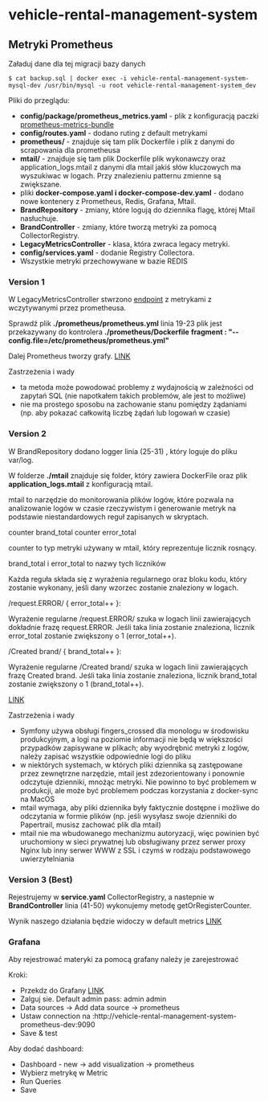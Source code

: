 # vehicle-rental-management-system

## Metryki Prometheus

Załaduj dane dla tej migracji bazy danych

``
$ cat backup.sql | docker exec -i vehicle-rental-management-system-mysql-dev /usr/bin/mysql -u root vehicle-rental-management-system_dev
``

Pliki do przeglądu:
- **config/package/prometheus_metrics.yaml** - plik z konfiguracją paczki [prometheus-metrics-bundle](https://github.com/artprima/prometheus-metrics-bundle)
- **config/routes.yaml** - dodano ruting z default metrykami
- **prometheus/** - znajduje się tam plik Dockerfile i plik z danymi do scrapowania dla prometheusa
- **mtail/** - znajduje się tam plik Dockerfile plik wykonawczy oraz application_logs.mtail z danymi dla mtail jakiś słów kluczowych ma wyszukiwac w logach. Przy znalezieniu patternu zmienne są zwiększane.
- pliki **docker-compose.yaml i docker-compose-dev.yaml** - dodano nowe kontenery z Prometheus, Redis, Grafana, Mtail.
- **BrandRepository** - zmiany, które logują do dziennika flagę, której Mtail nasłuchuje.
- **BrandController** - zmiany, które tworzą metryki za pomocą CollectorRegistry.
- **LegacyMetricsController** - klasa, która zwraca legacy metryki.
- **config/services.yaml** - dodanie Registry Collectora.
- Wszystkie metryki przechowywane w bazie REDIS

### Version 1

W LegacyMetricsController stwrzono [endpoint](http://localhost:8083/legacy/metrics)  z metrykami z wczytywanymi przez prometheusa.

Sprawdź plik **./prometheus/prometheus.yml** linia 19-23 plik jest przekazywany do kontrolera **./prometheus/Dockerfile** **fragment : "--config.file=/etc/prometheus/prometheus.yml"**

Dalej Prometheus tworzy grafy. [LINK](http://localhost:9090/graph?g0.expr=count_vehicle_brand&g0.tab=0&g0.stacked=0&g0.show_exemplars=0&g0.range_input=1m)

Zastrzeżenia i wady

- ta metoda może powodować problemy z wydajnością w zależności od zapytań SQL (nie napotkałem takich problemów, ale jest to możliwe)
- nie ma prostego sposobu na zachowanie stanu pomiędzy żądaniami (np. aby pokazać całkowitą liczbę żądań lub logowań w czasie)

### Version 2

W BrandRepository dodano logger linia (25-31) , który loguje do pliku var/log.

W folderze **./mtail** znajduje się folder, który zawiera DockerFile
oraz plik **application_logs.mtail** z konfiguracją mtail.

mtail to narzędzie do monitorowania plików logów, które pozwala na analizowanie logów w czasie rzeczywistym i generowanie metryk na podstawie niestandardowych reguł zapisanych w skryptach.

counter brand_total
counter error_total

counter to typ metryki używany w mtail, który reprezentuje licznik rosnący.

brand_total i error_total to nazwy tych liczników

Każda reguła składa się z wyrażenia regularnego oraz bloku kodu, który zostanie wykonany, jeśli dany wzorzec zostanie znaleziony w logach.

/request\.ERROR/ { error_total++ }:

Wyrażenie regularne /request\.ERROR/ szuka w logach linii zawierających dokładnie frazę request.ERROR.
Jeśli taka linia zostanie znaleziona, licznik error_total zostanie zwiększony o 1 (error_total++).

/Created brand/ { brand_total++ }:

Wyrażenie regularne /Created brand/ szuka w logach linii zawierających frazę Created brand.
Jeśli taka linia zostanie znaleziona, licznik brand_total zostanie zwiększony o 1 (brand_total++).

[LINK](http://localhost:3903/metrics)

Zastrzeżenia i wady

- Symfony używa obsługi fingers_crossed dla monologu w środowisku produkcyjnym, a logi na poziomie informacji nie będą w większości przypadków zapisywane w plikach; aby wyodrębnić metryki z logów, należy zapisać wszystkie odpowiednie logi do pliku
- w niektórych systemach, w których pliki dziennika są zastępowane przez zewnętrzne narzędzie, mtail jest zdezorientowany i ponownie odczytuje dzienniki, mnożąc metryki. Nie powinno to być problemem w produkcji, ale może być problemem podczas korzystania z docker-sync na MacOS
- mtail wymaga, aby pliki dziennika były faktycznie dostępne i możliwe do odczytania w formie plików (np. jeśli wysyłasz swoje dzienniki do Papertrail, musisz zachować plik dla mtail)
- mtail nie ma wbudowanego mechanizmu autoryzacji, więc powinien być uruchomiony w sieci prywatnej lub obsługiwany przez serwer proxy Nginx lub inny serwer WWW z SSL i czymś w rodzaju podstawowego uwierzytelniania

### Version 3 (Best)

Rejestrujemy w **service.yaml** CollectorRegistry, a nastepnie w **BrandController** linia (41-50)
wykonujemy metodę getOrRegisterCounter.

Wynik naszego działania będzie widoczy w default metrics [LINK](http://localhost:8083/metrics/prometheus)

### Grafana

Aby rejestrować materyki za pomocą grafany należy je zarejestrować

Kroki:
- Przekdz do Grafany [LINK](ocalhost:3000)
- Zalguj sie. Default admin pass: admin admin
- Data sources -> Add data source -> prometheus
- Ustaw connection na :http://vehicle-rental-management-system-prometheus-dev:9090
- Save & test

Aby dodać dashboard:
- Dashboard - new -> add visualization -> prometheus
- Wybierz metrykę w Metric
- Run Queries
- Save